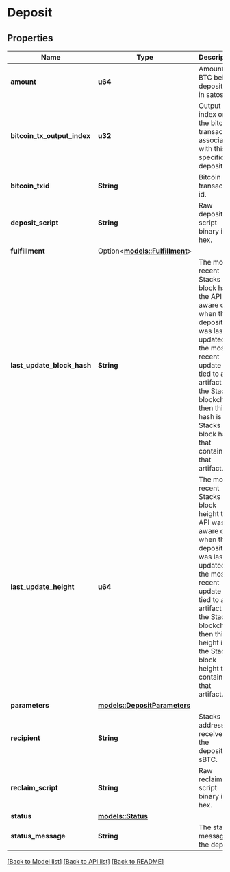 # Deposit

## Properties

Name | Type | Description | Notes
------------ | ------------- | ------------- | -------------
**amount** | **u64** | Amount of BTC being deposited in satoshis. | 
**bitcoin_tx_output_index** | **u32** | Output index on the bitcoin transaction associated with this specific deposit. | 
**bitcoin_txid** | **String** | Bitcoin transaction id. | 
**deposit_script** | **String** | Raw deposit script binary in hex. | 
**fulfillment** | Option<[**models::Fulfillment**](Fulfillment.md)> |  | [optional]
**last_update_block_hash** | **String** | The most recent Stacks block hash the API was aware of when the deposit was last updated. If the most recent update is tied to an artifact on the Stacks blockchain then this hash is the Stacks block hash that contains that artifact. | 
**last_update_height** | **u64** | The most recent Stacks block height the API was aware of when the deposit was last updated. If the most recent update is tied to an artifact on the Stacks blockchain then this height is the Stacks block height that contains that artifact. | 
**parameters** | [**models::DepositParameters**](DepositParameters.md) |  | 
**recipient** | **String** | Stacks address to received the deposited sBTC. | 
**reclaim_script** | **String** | Raw reclaim script binary in hex. | 
**status** | [**models::Status**](Status.md) |  | 
**status_message** | **String** | The status message of the deposit. | 

[[Back to Model list]](../README.md#documentation-for-models) [[Back to API list]](../README.md#documentation-for-api-endpoints) [[Back to README]](../README.md)


